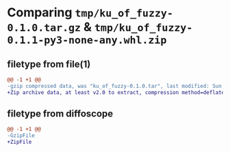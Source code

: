 # Comparing `tmp/ku_of_fuzzy-0.1.0.tar.gz` & `tmp/ku_of_fuzzy-0.1.1-py3-none-any.whl.zip`

## filetype from file(1)

```diff
@@ -1 +1 @@
-gzip compressed data, was "ku_of_fuzzy-0.1.0.tar", last modified: Sun May 12 23:19:23 2024, max compression
+Zip archive data, at least v2.0 to extract, compression method=deflate
```

## filetype from diffoscope

```diff
@@ -1 +1 @@
-GzipFile
+ZipFile
```

